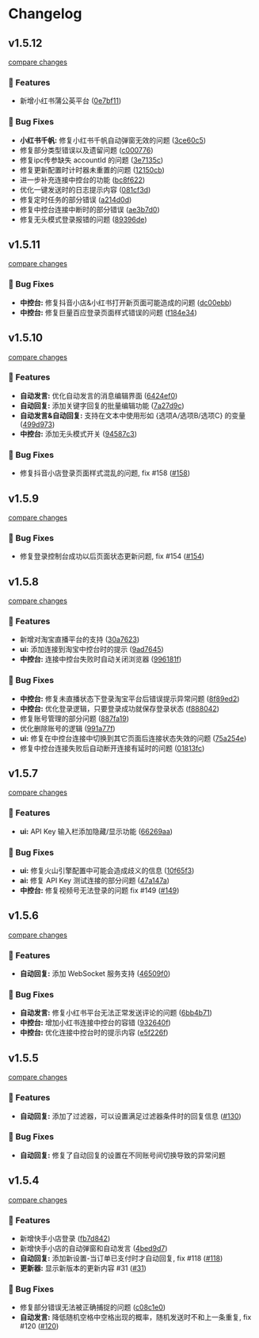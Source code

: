 # Changelog


## v1.5.12

[compare changes](https://github.com/qiutongxue/oba-live-tool/compare/v1.5.11...v1.5.12)

### 🚀 Features

- 新增小红书蒲公英平台 ([0e7bf11](https://github.com/qiutongxue/oba-live-tool/commit/0e7bf11))

### 🐞 Bug Fixes

- **小红书千帆:** 修复小红书千帆自动弹窗无效的问题 ([3ce60c5](https://github.com/qiutongxue/oba-live-tool/commit/3ce60c5))
- 修复部分类型错误以及遗留问题 ([c000776](https://github.com/qiutongxue/oba-live-tool/commit/c000776))
- 修复ipc传参缺失 accountId 的问题 ([3e7135c](https://github.com/qiutongxue/oba-live-tool/commit/3e7135c))
- 修复更新配置时计时器未重置的问题 ([12150cb](https://github.com/qiutongxue/oba-live-tool/commit/12150cb))
- 进一步补充连接中控台的功能 ([bc8f622](https://github.com/qiutongxue/oba-live-tool/commit/bc8f622))
- 优化一键发送时的日志提示内容 ([081cf3d](https://github.com/qiutongxue/oba-live-tool/commit/081cf3d))
- 修复定时任务的部分错误 ([a214d0d](https://github.com/qiutongxue/oba-live-tool/commit/a214d0d))
- 修复中控台连接中断时的部分错误 ([ae3b7d0](https://github.com/qiutongxue/oba-live-tool/commit/ae3b7d0))
- 修复无头模式登录报错的问题 ([89396de](https://github.com/qiutongxue/oba-live-tool/commit/89396de))

## v1.5.11

[compare changes](https://github.com/qiutongxue/oba-live-tool/compare/v1.5.10...v1.5.11)

### 🐞 Bug Fixes

- **中控台:** 修复抖音小店&小红书打开新页面可能造成的问题 ([dc00ebb](https://github.com/qiutongxue/oba-live-tool/commit/dc00ebb))
- **中控台:** 修复巨量百应登录页面样式错误的问题 ([f184e34](https://github.com/qiutongxue/oba-live-tool/commit/f184e34))

## v1.5.10

[compare changes](https://github.com/qiutongxue/oba-live-tool/compare/v1.5.9...v1.5.10)

### 🚀 Features

- **自动发言:** 优化自动发言的消息编辑界面 ([6424ef0](https://github.com/qiutongxue/oba-live-tool/commit/6424ef0))
- **自动回复:** 添加关键字回复的批量编辑功能 ([7a27d9c](https://github.com/qiutongxue/oba-live-tool/commit/7a27d9c))
- **自动发言&自动回复:** 支持在文本中使用形如 {选项A/选项B/选项C} 的变量 ([499d973](https://github.com/qiutongxue/oba-live-tool/commit/499d973))
- **中控台:** 添加无头模式开关 ([94587c3](https://github.com/qiutongxue/oba-live-tool/commit/94587c3))

### 🐞 Bug Fixes

- 修复抖音小店登录页面样式混乱的问题, fix #158 ([#158](https://github.com/qiutongxue/oba-live-tool/issues/158))

## v1.5.9

[compare changes](https://github.com/qiutongxue/oba-live-tool/compare/v1.5.8...v1.5.9)

### 🐞 Bug Fixes

- 修复登录控制台成功以后页面状态更新问题, fix #154 ([#154](https://github.com/qiutongxue/oba-live-tool/issues/154))

## v1.5.8

[compare changes](https://github.com/qiutongxue/oba-live-tool/compare/v1.5.7...v1.5.8)

### 🚀 Features

- 新增对淘宝直播平台的支持 ([30a7623](https://github.com/qiutongxue/oba-live-tool/commit/30a7623))
- **ui:** 添加连接到淘宝中控台时的提示 ([9ad7645](https://github.com/qiutongxue/oba-live-tool/commit/9ad7645))
- **中控台:** 连接中控台失败时自动关闭浏览器 ([996181f](https://github.com/qiutongxue/oba-live-tool/commit/996181f))

### 🐞 Bug Fixes

- **中控台:** 修复未直播状态下登录淘宝平台后错误提示异常问题 ([8f89ed2](https://github.com/qiutongxue/oba-live-tool/commit/8f89ed2))
- **中控台:** 优化登录逻辑，只要登录成功就保存登录状态 ([f888042](https://github.com/qiutongxue/oba-live-tool/commit/f888042))
- 修复账号管理的部分问题 ([887fa19](https://github.com/qiutongxue/oba-live-tool/commit/887fa19))
- 优化删除账号的逻辑 ([991a77f](https://github.com/qiutongxue/oba-live-tool/commit/991a77f))
- **ui:** 修复在中控台连接中切换到其它页面后连接状态失效的问题 ([75a254e](https://github.com/qiutongxue/oba-live-tool/commit/75a254e))
- 修复中控台连接失败后自动断开连接有延时的问题 ([01813fc](https://github.com/qiutongxue/oba-live-tool/commit/01813fc))

## v1.5.7

[compare changes](https://github.com/qiutongxue/oba-live-tool/compare/v1.5.6...v1.5.7)

### 🚀 Features

- **ui:** API Key 输入栏添加隐藏/显示功能 ([66269aa](https://github.com/qiutongxue/oba-live-tool/commit/66269aa))

### 🐞 Bug Fixes

- **ui:** 修复火山引擎配置中可能会造成歧义的信息 ([10f65f3](https://github.com/qiutongxue/oba-live-tool/commit/10f65f3))
- **ai:** 修复 API Key 测试连接的部分问题 ([47a147a](https://github.com/qiutongxue/oba-live-tool/commit/47a147a))
- **中控台:** 修复视频号无法登录的问题 fix #149 ([#149](https://github.com/qiutongxue/oba-live-tool/issues/149))

## v1.5.6

[compare changes](https://github.com/qiutongxue/oba-live-tool/compare/v1.5.5...v1.5.6)

### 🚀 Features

- **自动回复:** 添加 WebSocket 服务支持 ([46509f0](https://github.com/qiutongxue/oba-live-tool/commit/46509f0))

### 🐞 Bug Fixes

- **自动发言:** 修复小红书平台无法正常发送评论的问题 ([6bb4b71](https://github.com/qiutongxue/oba-live-tool/commit/6bb4b71))
- **中控台:** 增加小红书连接中控台的容错 ([932640f](https://github.com/qiutongxue/oba-live-tool/commit/932640f))
- **中控台:** 优化连接中控台时的提示内容 ([e5f226f](https://github.com/qiutongxue/oba-live-tool/commit/e5f226f))

## v1.5.5

[compare changes](https://github.com/qiutongxue/oba-live-tool/compare/v1.5.4...v1.5.5)

### 🚀 Features

- **自动回复:** 添加了过滤器，可以设置满足过滤器条件时的回复信息 ([#130](https://github.com/qiutongxue/oba-live-tool/pull/130))

### 🐞 Bug Fixes

- **自动回复:** 修复了自动回复的设置在不同账号间切换导致的异常问题

## v1.5.4

[compare changes](https://github.com/qiutongxue/oba-live-tool/compare/v1.5.3...v1.5.4)

### 🚀 Features

- 新增快手小店登录 ([fb7d842](https://github.com/qiutongxue/oba-live-tool/commit/fb7d842))
- 新增快手小店的自动弹窗和自动发言 ([4bed9d7](https://github.com/qiutongxue/oba-live-tool/commit/4bed9d7))
- **自动回复:** 添加新设置-当订单已支付时才自动回复, fix #118 ([#118](https://github.com/qiutongxue/oba-live-tool/issues/118))
- **更新器:** 显示新版本的更新内容 #31 ([#31](https://github.com/qiutongxue/oba-live-tool/issues/31))

### 🐞 Bug Fixes

- 修复部分错误无法被正确捕捉的问题 ([c08c1e0](https://github.com/qiutongxue/oba-live-tool/commit/c08c1e0))
- **自动发言:** 降低随机空格中空格出现的概率，随机发送时不和上一条重复, fix #120 ([#120](https://github.com/qiutongxue/oba-live-tool/issues/120))

